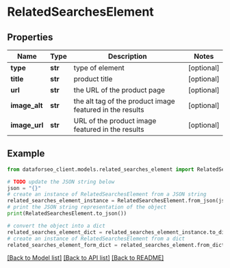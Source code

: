 # RelatedSearchesElement


## Properties

Name | Type | Description | Notes
------------ | ------------- | ------------- | -------------
**type** | **str** | type of element | [optional] 
**title** | **str** | product title | [optional] 
**url** | **str** | the URL of the product page | [optional] 
**image_alt** | **str** | the alt tag of the product image featured in the results | [optional] 
**image_url** | **str** | URL of the product image featured in the results | [optional] 

## Example

```python
from dataforseo_client.models.related_searches_element import RelatedSearchesElement

# TODO update the JSON string below
json = "{}"
# create an instance of RelatedSearchesElement from a JSON string
related_searches_element_instance = RelatedSearchesElement.from_json(json)
# print the JSON string representation of the object
print(RelatedSearchesElement.to_json())

# convert the object into a dict
related_searches_element_dict = related_searches_element_instance.to_dict()
# create an instance of RelatedSearchesElement from a dict
related_searches_element_form_dict = related_searches_element.from_dict(related_searches_element_dict)
```
[[Back to Model list]](../README.md#documentation-for-models) [[Back to API list]](../README.md#documentation-for-api-endpoints) [[Back to README]](../README.md)


